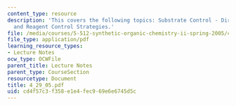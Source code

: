 ```yaml
---
content_type: resource
description: 'This covers the following topics: Substrate Control - Directed Hydrogenation,
  and Reagent Control Strategies.'
file: /media/courses/5-512-synthetic-organic-chemistry-ii-spring-2005/cd4f57c3f358e1e4fec969e6e6745d5c_4_29_05.pdf
file_type: application/pdf
learning_resource_types:
- Lecture Notes
ocw_type: OCWFile
parent_title: Lecture Notes
parent_type: CourseSection
resourcetype: Document
title: 4_29_05.pdf
uid: cd4f57c3-f358-e1e4-fec9-69e6e6745d5c
---
```

